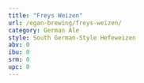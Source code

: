 ```yaml
---
title: "Freys Weizen"
url: /egan-brewing/freys-weizen/
category: German Ale
style: South German-Style Hefeweizen
abv: 0
ibu: 0
srm: 0
upc: 0
---
```


